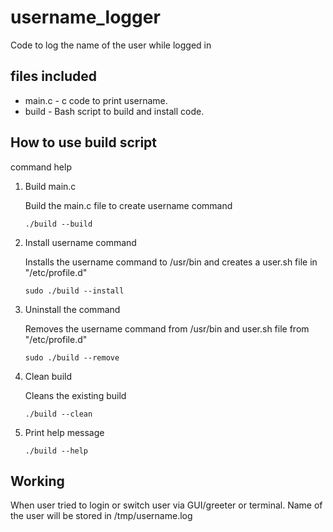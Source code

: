 # username_logger
Code to log the name of the user while logged  in 


## files included
* main.c - c code to print username.
* build  - Bash script to build and install code.


## How to use build script
command help

1. Build main.c

   Build the main.c file to create username command

    ```
    ./build --build
    ``` 
2. Install username command

    Installs the username command to /usr/bin and creates a user.sh file in "/etc/profile.d"
    ```
    sudo ./build --install
    ``` 
3. Uninstall the command
    
    Removes the username command from /usr/bin and  user.sh file from "/etc/profile.d"
    ```
    sudo ./build --remove
    ``` 
4. Clean build
    
    Cleans the existing build
    ```
    ./build --clean
    ``` 

5. Print help message

    ```
    ./build --help
    ``` 


## Working
When user tried to login or switch user via GUI/greeter or terminal. Name of the user will be stored in /tmp/username.log
   